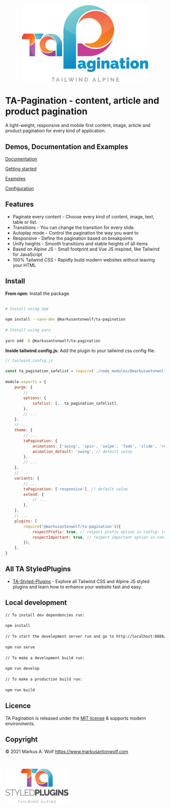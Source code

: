 <p align="center">
  <img src="./public/assets/img/logo-ta-pagination.png" width="400px" />
</p>

# **TA-Pagination** - content, article and product pagination

A light-weight, responsive and mobile first content, image, article and product pagination for every kind of application.

## Demos, Documentation and Examples

[Documentation](https://ta-styled-plugins.com/ta-pagination/)

[Getting started](https://ta-styled-plugins.com/ta-pagination/getting-started/)

[Examples](https://ta-styled-plugins.com/ta-pagination/examples/)

[Configuration](https://ta-styled-plugins.com/ta-pagination/configuration/)

## Features

-   Paginate every content - Choose every kind of content, image, text, table or list.
-   Transitions - You can change the transition for every slide.
-   Autoplay mode - Control the pagination the way you want to
-   Responsive - Define the pagination based on breakpoints
-   Unify heights - Smooth transitions and stable heights of all items
-   Based on Alpine JS - Small footprint and Vue JS inspired, like Tailwind for JavaScript
-   100% Tailwind CSS - Rapidly build modern websites without leaving your HTML

## Install

**From npm:** Install the package.

```bash

# Install using npm

npm install --save-dev @markusantonwolf/ta-pagination

# Install using yarn

yarn add -D @markusantonwolf/ta-pagination
```

**Inside tailwind.config.js:** Add the plugin to your tailwind css config file.

```js
// tailwind.config.js

const ta_pagination_safelist = require('./node_modules/@markusantonwolf/ta-pagination/src/plugin/safelist')

module.exports = {
    purge: {
        // ...
        options: {
            safelist: [...ta_pagination_safelist],
        },
        // ...
    },
    // ...
    theme: {
        // ...
        taPagination: {
            animations: ['swing', 'spin', 'swipe', 'fade', 'slide', 'rotate', 'snake', 'window', 'scroll', 'fold'],
            animation_default: 'swing', // default value
        },
        // ...
    },
    // ...
    variants: {
        // ...
        taPagination: ['responsive'], // default value
        extend: {
            // ...
        },
    },
    // ...
    plugins: [
        require('@markusantonwolf/ta-pagination')({
            respectPrefix: true, // respect prefix option in config: true (default) | false
            respectImportant: true, // respect important option in config: true (default) | false
        }),
    ],
}
```

## All TA StyledPlugins

-   [TA-Styled-Plugins](https://ta-styled-plugins.com/) - Explore all Tailwind CSS and Alpine JS styled plugins and learn how to enhance your website fast and easy.

## Local development

```bash
// To install dev dependencies run:

npm install

// To start the development server run and go to http://localhost:8888/:

npm run serve

// To make a development build run:

npm run develop

// To make a production build run:

npm run build
```

## Licence

TA Pagination is released under the [MIT license](https://github.com/markusantonwolf/ta-pagination/blob/master/licence.md) & supports modern environments.

## Copyright

© 2021 Markus A. Wolf
<https://www.markusantonwolf.com>

<img src="./public/assets/img/logo-ta-styled-plugins.png" width="200px" style="padding-top:2rem;" />
